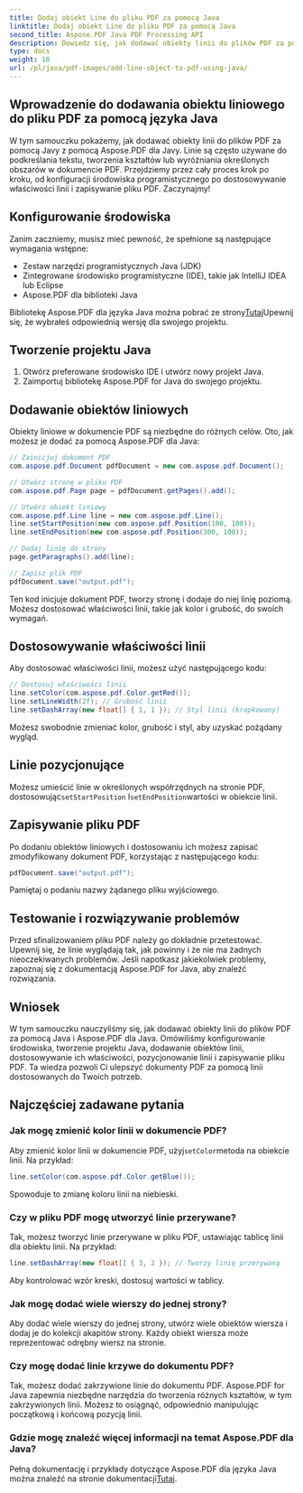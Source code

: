 ```yaml
---
title: Dodaj obiekt Line do pliku PDF za pomocą Java
linktitle: Dodaj obiekt Line do pliku PDF za pomocą Java
second_title: Aspose.PDF Java PDF Processing API
description: Dowiedz się, jak dodawać obiekty linii do plików PDF za pomocą Javy z Aspose.PDF dla Javy. Dostosuj linie, umieść je i twórz dynamiczne pliki PDF bez wysiłku.
type: docs
weight: 10
url: /pl/java/pdf-images/add-line-object-to-pdf-using-java/
---
```


## Wprowadzenie do dodawania obiektu liniowego do pliku PDF za pomocą języka Java

W tym samouczku pokażemy, jak dodawać obiekty linii do plików PDF za pomocą Javy z pomocą Aspose.PDF dla Javy. Linie są często używane do podkreślania tekstu, tworzenia kształtów lub wyróżniania określonych obszarów w dokumencie PDF. Przejdziemy przez cały proces krok po kroku, od konfiguracji środowiska programistycznego po dostosowywanie właściwości linii i zapisywanie pliku PDF. Zaczynajmy!

## Konfigurowanie środowiska

Zanim zaczniemy, musisz mieć pewność, że spełnione są następujące wymagania wstępne:

- Zestaw narzędzi programistycznych Java (JDK)
- Zintegrowane środowisko programistyczne (IDE), takie jak IntelliJ IDEA lub Eclipse
- Aspose.PDF dla biblioteki Java

 Bibliotekę Aspose.PDF dla języka Java można pobrać ze strony[Tutaj](https://releases.aspose.com/pdf/java/)Upewnij się, że wybrałeś odpowiednią wersję dla swojego projektu.

## Tworzenie projektu Java

1. Otwórz preferowane środowisko IDE i utwórz nowy projekt Java.
2. Zaimportuj bibliotekę Aspose.PDF for Java do swojego projektu.

## Dodawanie obiektów liniowych

Obiekty liniowe w dokumencie PDF są niezbędne do różnych celów. Oto, jak możesz je dodać za pomocą Aspose.PDF dla Java:

```java
// Zainicjuj dokument PDF
com.aspose.pdf.Document pdfDocument = new com.aspose.pdf.Document();

// Utwórz stronę w pliku PDF
com.aspose.pdf.Page page = pdfDocument.getPages().add();

// Utwórz obiekt liniowy
com.aspose.pdf.Line line = new com.aspose.pdf.Line();
line.setStartPosition(new com.aspose.pdf.Position(100, 100));
line.setEndPosition(new com.aspose.pdf.Position(300, 100));

// Dodaj linię do strony
page.getParagraphs().add(line);

// Zapisz plik PDF
pdfDocument.save("output.pdf");
```

Ten kod inicjuje dokument PDF, tworzy stronę i dodaje do niej linię poziomą. Możesz dostosować właściwości linii, takie jak kolor i grubość, do swoich wymagań.

## Dostosowywanie właściwości linii

Aby dostosować właściwości linii, możesz użyć następującego kodu:

```java
// Dostosuj właściwości linii
line.setColor(com.aspose.pdf.Color.getRed());
line.setLineWidth(2f); // Grubość linii
line.setDashArray(new float[] { 1, 1 }); // Styl linii (kropkowany)
```

Możesz swobodnie zmieniać kolor, grubość i styl, aby uzyskać pożądany wygląd.

## Linie pozycjonujące

 Możesz umieścić linie w określonych współrzędnych na stronie PDF, dostosowując`setStartPosition` I`setEndPosition`wartości w obiekcie linii.

## Zapisywanie pliku PDF

Po dodaniu obiektów liniowych i dostosowaniu ich możesz zapisać zmodyfikowany dokument PDF, korzystając z następującego kodu:

```java
pdfDocument.save("output.pdf");
```

Pamiętaj o podaniu nazwy żądanego pliku wyjściowego.

## Testowanie i rozwiązywanie problemów

Przed sfinalizowaniem pliku PDF należy go dokładnie przetestować. Upewnij się, że linie wyglądają tak, jak powinny i że nie ma żadnych nieoczekiwanych problemów. Jeśli napotkasz jakiekolwiek problemy, zapoznaj się z dokumentacją Aspose.PDF for Java, aby znaleźć rozwiązania.

## Wniosek

W tym samouczku nauczyliśmy się, jak dodawać obiekty linii do plików PDF za pomocą Java i Aspose.PDF dla Java. Omówiliśmy konfigurowanie środowiska, tworzenie projektu Java, dodawanie obiektów linii, dostosowywanie ich właściwości, pozycjonowanie linii i zapisywanie pliku PDF. Ta wiedza pozwoli Ci ulepszyć dokumenty PDF za pomocą linii dostosowanych do Twoich potrzeb.

## Najczęściej zadawane pytania

### Jak mogę zmienić kolor linii w dokumencie PDF?

 Aby zmienić kolor linii w dokumencie PDF, użyj`setColor`metoda na obiekcie linii. Na przykład:

```java
line.setColor(com.aspose.pdf.Color.getBlue());
```

Spowoduje to zmianę koloru linii na niebieski.

### Czy w pliku PDF mogę utworzyć linie przerywane?

Tak, możesz tworzyć linie przerywane w pliku PDF, ustawiając tablicę linii dla obiektu linii. Na przykład:

```java
line.setDashArray(new float[] { 3, 2 }); // Tworzy linię przerywaną
```

Aby kontrolować wzór kreski, dostosuj wartości w tablicy.

### Jak mogę dodać wiele wierszy do jednej strony?

Aby dodać wiele wierszy do jednej strony, utwórz wiele obiektów wiersza i dodaj je do kolekcji akapitów strony. Każdy obiekt wiersza może reprezentować odrębny wiersz na stronie.

### Czy mogę dodać linie krzywe do dokumentu PDF?

Tak, możesz dodać zakrzywione linie do dokumentu PDF. Aspose.PDF for Java zapewnia niezbędne narzędzia do tworzenia różnych kształtów, w tym zakrzywionych linii. Możesz to osiągnąć, odpowiednio manipulując początkową i końcową pozycją linii.

### Gdzie mogę znaleźć więcej informacji na temat Aspose.PDF dla Java?

Pełną dokumentację i przykłady dotyczące Aspose.PDF dla języka Java można znaleźć na stronie dokumentacji[Tutaj](https://reference.aspose.com/pdf/java/).